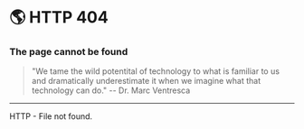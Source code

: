 # :earth_americas:   HTTP 404
### The page cannot be found


> "We tame the wild potentital of technology to what is familiar to us and dramatically underestimate it when we imagine what that technology can do." -- Dr. Marc Ventresca

______________________

HTTP  - File not found.
